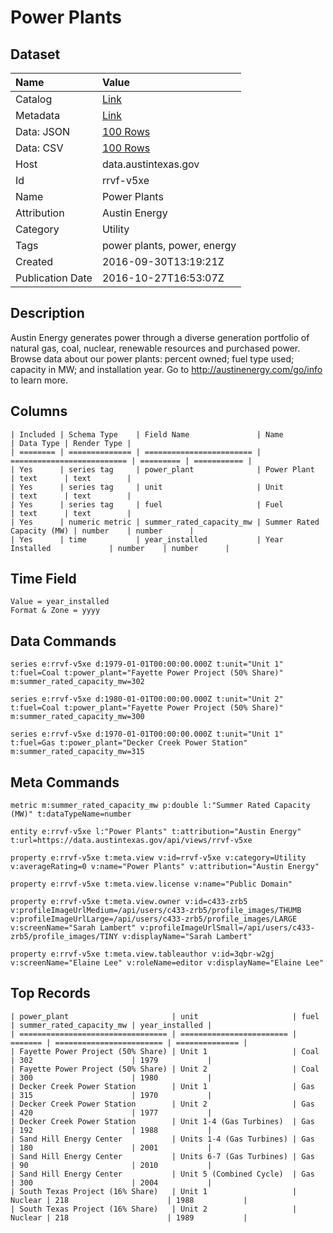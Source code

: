 # Power Plants

## Dataset

| Name | Value |
| :--- | :---- |
| Catalog | [Link](https://catalog.data.gov/dataset/power-plants) |
| Metadata | [Link](https://data.austintexas.gov/api/views/rrvf-v5xe) |
| Data: JSON | [100 Rows](https://data.austintexas.gov/api/views/rrvf-v5xe/rows.json?max_rows=100) |
| Data: CSV | [100 Rows](https://data.austintexas.gov/api/views/rrvf-v5xe/rows.csv?max_rows=100) |
| Host | data.austintexas.gov |
| Id | rrvf-v5xe |
| Name | Power Plants |
| Attribution | Austin Energy |
| Category | Utility |
| Tags | power plants, power, energy |
| Created | 2016-09-30T13:19:21Z |
| Publication Date | 2016-10-27T16:53:07Z |

## Description

Austin Energy generates power through a diverse generation portfolio of natural gas, coal, nuclear, renewable resources and purchased power. Browse data about our power plants: percent owned; fuel type used; capacity in MW; and installation year. Go to http://austinenergy.com/go/info to learn more.

## Columns

```ls
| Included | Schema Type    | Field Name               | Name                       | Data Type | Render Type |
| ======== | ============== | ======================== | ========================== | ========= | =========== |
| Yes      | series tag     | power_plant              | Power Plant                | text      | text        |
| Yes      | series tag     | unit                     | Unit                       | text      | text        |
| Yes      | series tag     | fuel                     | Fuel                       | text      | text        |
| Yes      | numeric metric | summer_rated_capacity_mw | Summer Rated Capacity (MW) | number    | number      |
| Yes      | time           | year_installed           | Year Installed             | number    | number      |
```

## Time Field

```ls
Value = year_installed
Format & Zone = yyyy
```

## Data Commands

```ls
series e:rrvf-v5xe d:1979-01-01T00:00:00.000Z t:unit="Unit 1" t:fuel=Coal t:power_plant="Fayette Power Project (50% Share)" m:summer_rated_capacity_mw=302

series e:rrvf-v5xe d:1980-01-01T00:00:00.000Z t:unit="Unit 2" t:fuel=Coal t:power_plant="Fayette Power Project (50% Share)" m:summer_rated_capacity_mw=300

series e:rrvf-v5xe d:1970-01-01T00:00:00.000Z t:unit="Unit 1" t:fuel=Gas t:power_plant="Decker Creek Power Station" m:summer_rated_capacity_mw=315
```

## Meta Commands

```ls
metric m:summer_rated_capacity_mw p:double l:"Summer Rated Capacity (MW)" t:dataTypeName=number

entity e:rrvf-v5xe l:"Power Plants" t:attribution="Austin Energy" t:url=https://data.austintexas.gov/api/views/rrvf-v5xe

property e:rrvf-v5xe t:meta.view v:id=rrvf-v5xe v:category=Utility v:averageRating=0 v:name="Power Plants" v:attribution="Austin Energy"

property e:rrvf-v5xe t:meta.view.license v:name="Public Domain"

property e:rrvf-v5xe t:meta.view.owner v:id=c433-zrb5 v:profileImageUrlMedium=/api/users/c433-zrb5/profile_images/THUMB v:profileImageUrlLarge=/api/users/c433-zrb5/profile_images/LARGE v:screenName="Sarah Lambert" v:profileImageUrlSmall=/api/users/c433-zrb5/profile_images/TINY v:displayName="Sarah Lambert"

property e:rrvf-v5xe t:meta.view.tableauthor v:id=3qbr-w2gj v:screenName="Elaine Lee" v:roleName=editor v:displayName="Elaine Lee"
```

## Top Records

```ls
| power_plant                       | unit                     | fuel    | summer_rated_capacity_mw | year_installed | 
| ================================= | ======================== | ======= | ======================== | ============== | 
| Fayette Power Project (50% Share) | Unit 1                   | Coal    | 302                      | 1979           | 
| Fayette Power Project (50% Share) | Unit 2                   | Coal    | 300                      | 1980           | 
| Decker Creek Power Station        | Unit 1                   | Gas     | 315                      | 1970           | 
| Decker Creek Power Station        | Unit 2                   | Gas     | 420                      | 1977           | 
| Decker Creek Power Station        | Unit 1-4 (Gas Turbines)  | Gas     | 192                      | 1988           | 
| Sand Hill Energy Center           | Units 1-4 (Gas Turbines) | Gas     | 180                      | 2001           | 
| Sand Hill Energy Center           | Units 6-7 (Gas Turbines) | Gas     | 90                       | 2010           | 
| Sand Hill Energy Center           | Unit 5 (Combined Cycle)  | Gas     | 300                      | 2004           | 
| South Texas Project (16% Share)   | Unit 1                   | Nuclear | 218                      | 1988           | 
| South Texas Project (16% Share)   | Unit 2                   | Nuclear | 218                      | 1989           | 
```